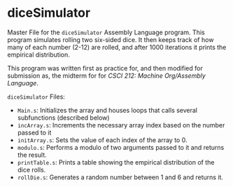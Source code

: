 # diceSimulator
Master File for the `diceSimulator` Assembly Language program. This program simulates rolling two six-sided dice. It then keeps track of how many of each number (2-12) are rolled, and after 1000 iterations it prints the empirical distribution.

This program was written first as practice for, and then modified for submission as, the midterm for for *CSCI 212: Machine Org/Assembly Language*.

`diceSimulator` Files:
- `Main.s`: Initializes the array and houses loops that calls several subfunctions (described below)
- `incArray.s`: Increments the necessary array index based on the number passed to it
- `initArray.s`: Sets the value of each index of the array to 0.
- `modulo.s`: Performs a modulo of two arguments passed to it and returns the result.
- `printTable.s`: Prints a table showing the empirical distribution of the dice rolls.
- `rollDie.s`: Generates a random number between 1 and 6 and returns it.
